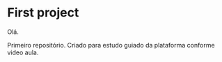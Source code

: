 # First project
Olá. 

Primeiro repositório. 
Criado para estudo guiado da plataforma conforme video aula.
